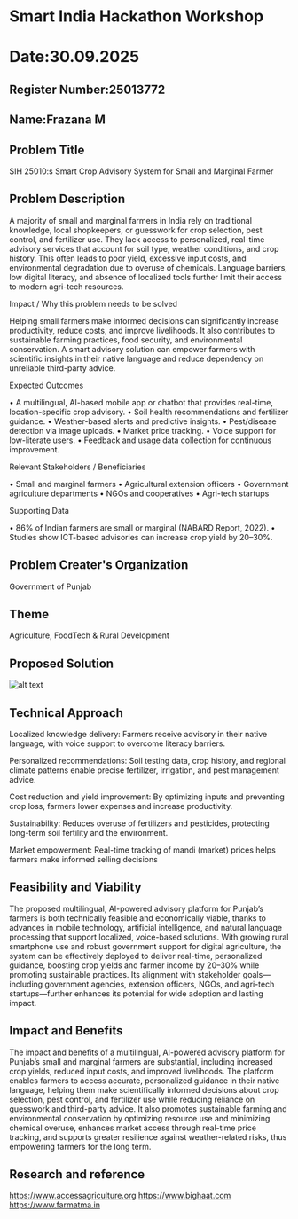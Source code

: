 # Smart India Hackathon Workshop
# Date:30.09.2025
## Register Number:25013772
## Name:Frazana M
## Problem Title
SIH 25010:s Smart Crop Advisory System for Small and Marginal Farmer
## Problem Description
A majority of small and marginal farmers in India rely on traditional knowledge, local shopkeepers, or guesswork for crop selection, pest control, and fertilizer use. They lack access to personalized, real-time advisory services that account for soil type, weather conditions, and crop history. This often leads to poor yield, excessive input costs, and environmental degradation due to overuse of chemicals. Language barriers, low digital literacy, and absence of localized tools further limit their access to modern agri-tech resources.

Impact / Why this problem needs to be solved

Helping small farmers make informed decisions can significantly increase productivity, reduce costs, and improve livelihoods. It also contributes to sustainable farming practices, food security, and environmental conservation. A smart advisory solution can empower farmers with scientific insights in their native language and reduce dependency on unreliable third-party advice.

Expected Outcomes

• A multilingual, AI-based mobile app or chatbot that provides real-time, location-specific crop advisory.
• Soil health recommendations and fertilizer guidance.
• Weather-based alerts and predictive insights.
• Pest/disease detection via image uploads.
• Market price tracking.
• Voice support for low-literate users.
• Feedback and usage data collection for continuous improvement.

Relevant Stakeholders / Beneficiaries

• Small and marginal farmers
• Agricultural extension officers
• Government agriculture departments
• NGOs and cooperatives
• Agri-tech startups

Supporting Data

• 86% of Indian farmers are small or marginal (NABARD Report, 2022).
• Studies show ICT-based advisories can increase crop yield by 20–30%.

## Problem Creater's Organization
Government of Punjab

## Theme
Agriculture, FoodTech & Rural Development

## Proposed Solution
![alt text](farm.jpg)


## Technical Approach
Localized knowledge delivery: Farmers receive advisory in their native language, with voice support to overcome literacy barriers.

Personalized recommendations: Soil testing data, crop history, and regional climate patterns enable precise fertilizer, irrigation, and pest management advice.

Cost reduction and yield improvement: By optimizing inputs and preventing crop loss, farmers lower expenses and increase productivity.

Sustainability: Reduces overuse of fertilizers and pesticides, protecting long-term soil fertility and the environment.

Market empowerment: Real-time tracking of mandi (market) prices helps farmers make informed selling decisions

 ## Feasibility and Viability
The proposed multilingual, AI-powered advisory platform for Punjab’s farmers is both technically feasible and economically viable, thanks to advances in mobile technology, artificial intelligence, and natural language processing that support localized, voice-based solutions. With growing rural smartphone use and robust government support for digital agriculture, the system can be effectively deployed to deliver real-time, personalized guidance, boosting crop yields and farmer income by 20–30% while promoting sustainable practices. Its alignment with stakeholder goals—including government agencies, extension officers, NGOs, and agri-tech startups—further enhances its potential for wide adoption and lasting impact.

## Impact and Benefits
The impact and benefits of a multilingual, AI-powered advisory platform for Punjab’s small and marginal farmers are substantial, including increased crop yields, reduced input costs, and improved livelihoods. The platform enables farmers to access accurate, personalized guidance in their native language, helping them make scientifically informed decisions about crop selection, pest control, and fertilizer use while reducing reliance on guesswork and third-party advice. It also promotes sustainable farming and environmental conservation by optimizing resource use and minimizing chemical overuse, enhances market access through real-time price tracking, and supports greater resilience against weather-related risks, thus empowering farmers for the long term. 


## Research and reference
https://www.accessagriculture.org
https://www.bighaat.com
https://www.farmatma.in